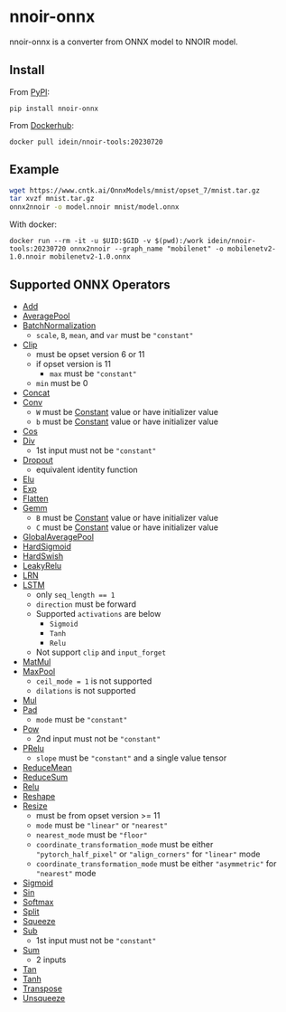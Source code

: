 # nnoir-onnx

nnoir-onnx is a converter from ONNX model to NNOIR model.

## Install
From [PyPI](https://pypi.org/project/nnoir-onnx/):

```
pip install nnoir-onnx
```

From [Dockerhub](https://hub.docker.com/repository/docker/idein/nnoir-tools):

```
docker pull idein/nnoir-tools:20230720
```

## Example

~~~~bash
wget https://www.cntk.ai/OnnxModels/mnist/opset_7/mnist.tar.gz
tar xvzf mnist.tar.gz
onnx2nnoir -o model.nnoir mnist/model.onnx
~~~~

With docker:

```
docker run --rm -it -u $UID:$GID -v $(pwd):/work idein/nnoir-tools:20230720 onnx2nnoir --graph_name "mobilenet" -o mobilenetv2-1.0.nnoir mobilenetv2-1.0.onnx
```

## Supported ONNX Operators

* [Add](https://github.com/onnx/onnx/blob/master/docs/Operators.md#Add)
* [AveragePool](https://github.com/onnx/onnx/blob/master/docs/Operators.md#AveragePool)
* [BatchNormalization](https://github.com/onnx/onnx/blob/master/docs/Operators.md#BatchNormalization)
    * `scale`, `B`, `mean`, and `var` must be `"constant"`
* [Clip](https://github.com/onnx/onnx/blob/master/docs/Operators.md#Clip)
    * must be opset version 6 or 11
    * if opset version is 11
      * `max` must be `"constant"`
    * `min` must be 0
* [Concat](https://github.com/onnx/onnx/blob/master/docs/Operators.md#Concat)
* [Conv](https://github.com/onnx/onnx/blob/master/docs/Operators.md#Conv)
    * `W` must be [Constant](https://github.com/onnx/onnx/blob/master/docs/Operators.md#Constant) value or have initializer value
    * `b` must be [Constant](https://github.com/onnx/onnx/blob/master/docs/Operators.md#Constant) value or have initializer value
* [Cos](https://github.com/onnx/onnx/blob/master/docs/Operators.md#Cos)
* [Div](https://github.com/onnx/onnx/blob/master/docs/Operators.md#Div)
    * 1st input must not be `"constant"`
* [Dropout](https://github.com/onnx/onnx/blob/master/docs/Operators.md#Dropout)
    * equivalent identity function
* [Elu](https://github.com/onnx/onnx/blob/master/docs/Operators.md#Elu)
* [Exp](https://github.com/onnx/onnx/blob/master/docs/Operators.md#Exp)
* [Flatten](https://github.com/onnx/onnx/blob/master/docs/Operators.md#Flatten)
* [Gemm](https://github.com/onnx/onnx/blob/master/docs/Operators.md#Gemm)
    * `B` must be [Constant](https://github.com/onnx/onnx/blob/master/docs/Operators.md#Constant) value or have initializer value
    * `C` must be [Constant](https://github.com/onnx/onnx/blob/master/docs/Operators.md#Constant) value or have initializer value
* [GlobalAveragePool](https://github.com/onnx/onnx/blob/master/docs/Operators.md#GlobalAveragePool)
* [HardSigmoid](https://github.com/onnx/onnx/blob/main/docs/Operators.md#hardsigmoid)
* [HardSwish](https://github.com/onnx/onnx/blob/main/docs/Operators.md#hardswish)
* [LeakyRelu](https://github.com/onnx/onnx/blob/master/docs/Operators.md#LeakyRelu)
* [LRN](https://github.com/onnx/onnx/blob/master/docs/Operators.md#LRN)
* [LSTM](https://github.com/onnx/onnx/blob/master/docs/Operators.md#lstm)
    * only `seq_length == 1`
    * `direction` must be forward
    * Supported `activations` are below
        * `Sigmoid`
        * `Tanh`
        * `Relu`
    * Not support `clip` and `input_forget`
* [MatMul](https://github.com/onnx/onnx/blob/master/docs/Operators.md#MatMul)
* [MaxPool](https://github.com/onnx/onnx/blob/master/docs/Operators.md#MaxPool)
    * `ceil_mode = 1` is not supported
    * `dilations` is not supported
* [Mul](https://github.com/onnx/onnx/blob/master/docs/Operators.md#Mul)
* [Pad](https://github.com/onnx/onnx/blob/master/docs/Operators.md#Pad)
    * `mode` must be `"constant"`
* [Pow](https://github.com/onnx/onnx/blob/master/docs/Operators.md#Pow)
    * 2nd input must not be `"constant"`
* [PRelu](https://github.com/onnx/onnx/blob/master/docs/Operators.md#PRelu)
    * `slope` must be `"constant"` and a single value tensor
* [ReduceMean](https://github.com/onnx/onnx/blob/master/docs/Operators.md#reducemean)
* [ReduceSum](https://github.com/onnx/onnx/blob/master/docs/Operators.md#reducesum)
* [Relu](https://github.com/onnx/onnx/blob/master/docs/Operators.md#Relu)
* [Reshape](https://github.com/onnx/onnx/blob/master/docs/Operators.md#Reshape)
* [Resize](https://github.com/onnx/onnx/blob/master/docs/Operators.md#Resize)
    * must be from opset version >= 11
    * `mode` must be `"linear"` or `"nearest"`
    * `nearest_mode` must be `"floor"`
    * `coordinate_transformation_mode` must be either `"pytorch_half_pixel"` or `"align_corners"` for `"linear"` mode
    * `coordinate_transformation_mode` must be either `"asymmetric"` for `"nearest"` mode
* [Sigmoid](https://github.com/onnx/onnx/blob/master/docs/Operators.md#Sigmoid)
* [Sin](https://github.com/onnx/onnx/blob/master/docs/Operators.md#Sin)
* [Softmax](https://github.com/onnx/onnx/blob/master/docs/Operators.md#Softmax)
* [Split](https://github.com/onnx/onnx/blob/master/docs/Operators.md#Split)
* [Squeeze](https://github.com/onnx/onnx/blob/master/docs/Operators.md#Squeeze)
* [Sub](https://github.com/onnx/onnx/blob/master/docs/Operators.md#Sub)
    * 1st input must not be `"constant"`
* [Sum](https://github.com/onnx/onnx/blob/master/docs/Operators.md#Sum)
    * 2 inputs
* [Tan](https://github.com/onnx/onnx/blob/master/docs/Operators.md#Tan)
* [Tanh](https://github.com/onnx/onnx/blob/master/docs/Operators.md#Tanh)
* [Transpose](https://github.com/onnx/onnx/blob/master/docs/Operators.md#Transpose)
* [Unsqueeze](https://github.com/onnx/onnx/blob/master/docs/Operators.md#Unsqueeze)
